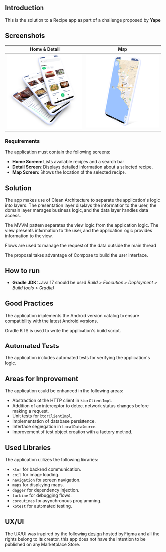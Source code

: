 ## Introduction

This is the solution to a Recipe app as part of a challenge proposed by **Yape**

## Screenshots 

| Home & Detail | Map |
|--|--|
|  ![map](ss/ss_1.png)| ![map](ss/ss_2.png) |

### Requirements

The application must contain the following screens:

-   **Home Screen:**  Lists available recipes and a search bar.
-   **Detail Screen:**  Displays detailed information about a selected recipe.
-   **Map Screen:**  Shows the location of the selected recipe.

## Solution

The app makes use of Clean Architecture to separate the application's logic into layers. The presentation layer displays the information to the user, the domain layer manages business logic, and the data layer handles data access.

The MVVM pattern separates the view logic from the application logic. The view presents information to the user, and the application logic provides information to the view.

Flows are used to manage the request of the data outside the main thread

The proposal takes advantage of Compose to build the user interface.

## How to run 

-   **Gradle JDK:**  Java 17 should be used *Build > Execution > Deployment > Build tools > Gradle)*

## Good Practices

The application implements the Android version catalog to ensure compatibility with the latest Android versions.

Gradle KTS is used to write the application's build script.

## Automated Tests

The application includes automated tests for verifying the application's logic.

## Areas for Improvement

The application could be enhanced in the following areas:

-   Abstraction of the HTTP client in  `ktorClientImpl`.
-   Addition of an interceptor to detect network status changes before making a request.
-   Unit tests for  `ktorClientImpl`.
-   Implementation of database persistence.
-   Interface segregation in  `LocalDataSource`.
-   Improvement of test object creation with a factory method.

## Used Libraries

The application utilizes the following libraries:

-   `ktor`  for backend communication.
-   `coil`  for image loading.
-   `navigation`  for screen navigation.
-   `maps`  for displaying maps.
-   `dagger`  for dependency injection.
-   `turbine`  for debugging flows.
-   `coroutines`  for asynchronous programming.
-   `kotest`  for automated testing.

## UX/UI

The UX/UI was inspired by the following [design](https://www.figma.com/file/cmkyr61FnL72Qd1pLkf3bS/Recipeo---Recipe-App-UI-%28Community%29?mode=dev) hosted by Figma and all the rights belong to its creator, this app does not have the intention to be published on any Marketplace Store.
